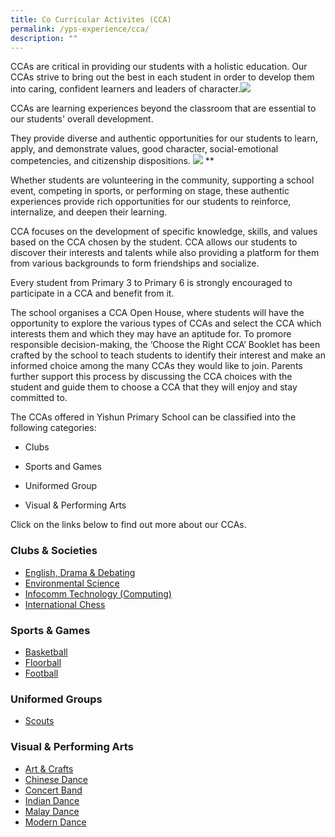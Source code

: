 ```yaml
---
title: Co Curricular Activites (CCA)
permalink: /yps-experience/cca/
description: ""
---
```

CCAs are critical in providing our students with a holistic education. Our CCAs strive to bring out the best in each student in order to develop them into caring, confident learners and leaders of character.![](https://lh6.googleusercontent.com/lvTrj-R2M0lKaTjDR_soLNTT9vGqnxP9B45vZnHr5HJ0C_kKc1f8f6uoCwUaEVi3UtD8H6x2ZLUq-q9iGkrUECPQFW-OLiX6lz-neyyuWXiA2GKiR_iQPqSFJFz4BY76kbgHiupxn8o0U5FgM4XFwmA)

CCAs are learning experiences beyond the classroom that are essential to our students' overall development. 

They provide diverse and authentic opportunities for our students to learn, apply, and demonstrate values, good character, social-emotional competencies, and citizenship dispositions. ![](https://lh3.googleusercontent.com/SUsjVbSIHVd4TXApt1F4rh88t-7qLb4dlraHygJAahyu4a5ADQVOey-0PX4wWtJJg1BPmQ5GCItj2Rs4k2SsEll865wx6e2sph1Tmvvd1Hw96IGfHFFjZwys1u0V09n31b4ZrmOWxYOiQocISij4kCE)
**

Whether students are volunteering in the community, supporting a school event, competing in sports, or performing on stage, these authentic experiences provide rich opportunities for our students to reinforce, internalize, and deepen their learning.

CCA focuses on the development of specific knowledge, skills, and values based on the CCA chosen by the student. CCA allows our students to discover their interests and talents while also providing a platform for them from various backgrounds to form friendships and socialize.

Every student from Primary 3 to Primary 6 is strongly encouraged to participate in a CCA and benefit from it. 

The school organises a CCA Open House, where students will have the opportunity to explore the various types of CCAs and select the CCA which interests them and which they may have an aptitude for. To promore responsible decision-making, the ‘Choose the Right CCA’ Booklet has been crafted by the school to teach students to identify their interest and make an informed choice among the many CCAs they would like to join. Parents further support this process by discussing the CCA choices with the student and guide them to choose a CCA that they will enjoy and stay committed to.

The CCAs offered in Yishun Primary School can be classified into the following categories:

*   Clubs
    
*   Sports and Games
    
*   Uniformed Group
    
*   Visual & Performing Arts

Click on the links below to find out more about our CCAs.

### **Clubs & Societies**
* [English, Drama & Debating](/ccas/clubs/el-club)
* [Environmental Science](/ccas/clubs/science-club)
* [Infocomm Technology (Computing)](/ccas/clubs/ict-club)
* [International Chess](/ccas/clubs/chess-club)

### **Sports & Games**
* [Basketball](/ccas/Sports-and-Games/basketball)
* [Floorball](/ccas/Sports-and-Games/floorball)
* [Football](/ccas/Sports-and-Games/football)

### **Uniformed Groups**
* [Scouts](/ccas/Uniformed-Groups/scouts)

### **Visual & Performing Arts**
* [Art & Crafts](/ccas/Visual-and-Performing-Arts/art-and-crafts)
* [Chinese Dance](/ccas/Visual-and-Performing-Arts/chinese-dance)
* [Concert Band](/ccas/Visual-and-Performing-Arts/concert-band)
* [Indian Dance](/ccas/Visual-and-Performing-Arts/indian-dance)
* [Malay Dance](/ccas/Visual-and-Performing-Arts/malay-dance)
* [Modern Dance](/ccas/Visual-and-Performing-Arts/modern-dance)